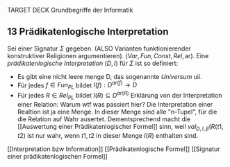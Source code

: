 TARGET DECK
Grundbegriffe der Informatik

13 Prädikatenlogische Interpretation
---
Sei einer Signatur $\Sigma$ gegeben. (ALSO Varianten funktionierender konstruktiver Religionen argumentieren). $(Var, Fun, Const, Rel, \text{ar})$.
Eine *prädikatenlogische Interpretation* $(D,I)$ für $\Sigma$ ist so definiert:
- Es gibt eine nicht leere menge D, das sogenannte *Universum* uii.
- Für jedes $f \in Fun_{PL}$ bildet $I(f): D^{ar(f)} \rightarrow D$
- Für jedes $R \in Rel_{PL}$ bildet $I(R) \subseteq D^{ar(R)}$
Erklärung von der Interpretation einer Relation: Warum wtf was passiert hier? Die Interpretation einer Realtion ist ja eine Menge. In dieser Menge sind alle "n-Tupel", für die die Relation auf Wahr ausertet. Dementsprechend macht die [[Auswertung einer Prädikatenlogischer Formel]] sinn, weil $val_{D,I,\beta}(R(t1,t2)$ ist nur wahr, wenn $t1,t2$ in dieser Menge $I(R)$ enthalten sind.
<!--ID: 1707134151816-->

[[Interpretation bzw Information]]
[[Prädikatenlogische Formel]]
[[Signatur einer prädikatenlogischen Formel]]